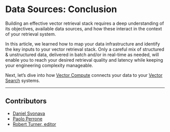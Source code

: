 # Data Sources: Conclusion 

Building an effective vector retrieval stack requires a deep understanding of its objectives,  available data sources, and how these interact in the context of your retrieval system.

In this article, we learned how to map your data infrastructure and identify the key inputs to your vector retrieval stack. Only a careful mix of structured & unstructured data, delivered in batch and/or in real-time as needed, will enable you to reach your desired retrieval quality and latency while keeping your engineering complexity manageable.

Next, let’s dive into how [Vector Compute](../../building-blocks/vector-compute/introduction) connects your data to your [Vector Search](../../building-blocks/vector-search/introduction) systems.


---
## Contributors

- [Daniel Svonava](https://www.linkedin.com/in/svonava/)
- [Paolo Perrone](https://www.linkedin.com/in/paoloperrone/)
- [Robert Turner, editor](https://robertturner.co/copyedit)
